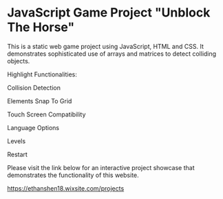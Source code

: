 # JavaScript Game Project "Unblock The Horse"

This is a static web game project using JavaScript, HTML and CSS. It demonstrates sophisticated use of arrays and matrices to detect colliding objects. 


Highlight Functionalities:

Collision Detection

Elements Snap To Grid

Touch Screen Compatibility

Language Options

Levels

Restart



Please visit the link below for an interactive project showcase that demonstrates the functionality of this website.

https://ethanshen18.wixsite.com/projects
